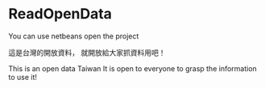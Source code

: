 # ReadOpenData

You can use netbeans open the project

這是台灣的開放資料，
就開放給大家抓資料用吧！

This is an open data Taiwan
It is open to everyone to grasp the information to use it!
